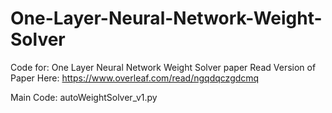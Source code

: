 # One-Layer-Neural-Network-Weight-Solver
Code for: One Layer Neural Network Weight Solver paper
Read Version of Paper Here: https://www.overleaf.com/read/ngqdqczgdcmq

Main Code: autoWeightSolver_v1.py
